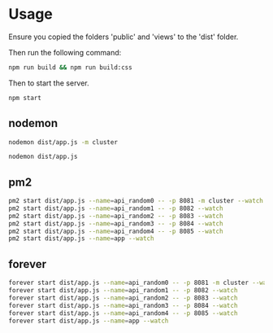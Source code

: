# Usage

Ensure you copied the folders 'public' and 'views' to the 'dist' folder.

Then run the following command:

```bash
npm run build && npm run build:css
```

Then to start the server.

```bash
npm start
```

## nodemon

```bash
nodemon dist/app.js -m cluster
```

```bash
nodemon dist/app.js
```

## pm2

```bash
pm2 start dist/app.js --name=api_random0 -- -p 8081 -m cluster --watch
pm2 start dist/app.js --name=api_random1 -- -p 8082 --watch
pm2 start dist/app.js --name=api_random2 -- -p 8083 --watch
pm2 start dist/app.js --name=api_random3 -- -p 8084 --watch
pm2 start dist/app.js --name=api_random4 -- -p 8085 --watch
pm2 start dist/app.js --name=app --watch
```

## forever

```bash
forever start dist/app.js --name=api_random0 -- -p 8081 -m cluster --watch
forever start dist/app.js --name=api_random1 -- -p 8082 --watch
forever start dist/app.js --name=api_random2 -- -p 8083 --watch
forever start dist/app.js --name=api_random3 -- -p 8084 --watch
forever start dist/app.js --name=api_random4 -- -p 8085 --watch
forever start dist/app.js --name=app --watch
```
